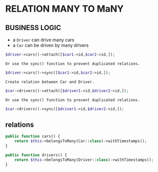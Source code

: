 # RELATION MANY TO MaNY

## BUSINESS LOGIC

-   a `Driver` can drive many cars
-   a `Car` can be driven by many drivers

```php
$driver->cars()->attach([$car1->id,$car2->id,]);
```

    Or use the sync() function to prevent duplicated relations.

```php
$driver->cars()->sync([$car1->id,$car2->id,]);
```

    Create relation between Car and Driver.

```php
$car->drivers()->attach([$driver1->id,$driver2->id,]);
```

    Or use the sync() function to prevent duplicated relations.

```php
$car->drivers()->sync([$driver1->id,$driver2->id,]);
```

## relations

```php
public function cars() {
    return $this->belongsToMany(Car::class)->withTimestamps();
}
```

```php
public function drivers() {
    return $this->belongsToMany(Driver::class)->withTimestamps();
}
```
